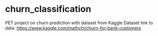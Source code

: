 # churn_classification
PET project on churn prediction with dataset from Kaggle Dataset
link to data: https://www.kaggle.com/mathchi/churn-for-bank-customers
